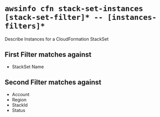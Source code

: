 # `awsinfo cfn stack-set-instances [stack-set-filter]* -- [instances-filters]*`

Describe Instances for a CloudFormation StackSet

## First Filter matches against

* StackSet Name

## Second Filter matches against

* Account
* Region
* StackId
* Status
